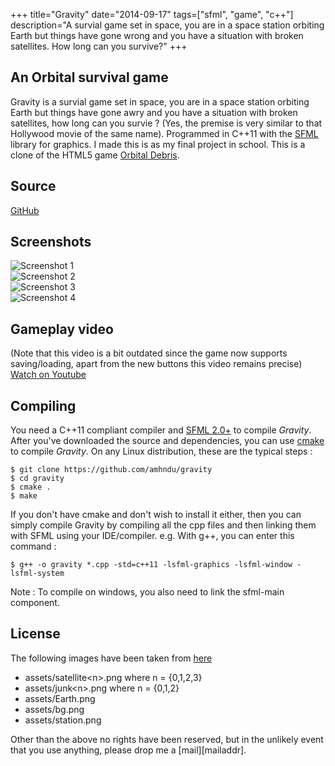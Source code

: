 +++
title="Gravity"
date="2014-09-17"
tags=["sfml", "game", "c++"]
description="A survial game set in space, you are in a space station orbiting Earth but things have gone wrong and you have a situation with broken satellites. How long can you survive?"
+++

## An Orbital survival game

Gravity is a survial game set in space, you are in a space station orbiting Earth but things have gone awry and you have a situation with broken satellites, how long can you survie ? (Yes, the premise is very similar to that Hollywood movie of the same name).
Programmed in C++11 with the [SFML](http://sfml-dev.org) library for graphics. I made this is as my final project in school. This is a clone of the HTML5 game [Orbital Debris][orbital debris].

Source
----------
[GitHub](https://github.com/amhndu/gravity)

Screenshots
-----------------------------

![Screenshot 1](/screenshots/gravity1.jpg)  
![Screenshot 2](/screenshots/gravity2.jpg)  
![Screenshot 3](/screenshots/gravity3.jpg)  
![Screenshot 4](/screenshots/gravity4.jpg)  

Gameplay video
------------------------------

(Note that this video is a bit outdated since the game now supports saving/loading, apart from the new buttons this video remains precise)
[Watch on Youtube](https://www.youtube.com/watch?v=LI_u30P6zTA)

Compiling
------------------------------

You need a C++11 compliant compiler and [SFML 2.0+](http://sfml-dev.org) to compile *Gravity*. After you've downloaded the source and dependencies, you can use [cmake](http://cmake.org) to compile *Gravity*.
On any Linux distribution, these are the typical steps :
```
$ git clone https://github.com/amhndu/gravity
$ cd gravity
$ cmake .
$ make
```
If you don't have cmake and don't wish to install it either, then you can simply compile Gravity by compiling all the cpp files and then linking them with SFML using your IDE/compiler. e.g. With g++, you can enter this command :
```
$ g++ -o gravity *.cpp -std=c++11 -lsfml-graphics -lsfml-window -lsfml-system
```
Note : To compile on windows, you also need to link the sfml-main component.

License
--------------------------------
The following images have been taken from [here][orbital debris]

* assets/satellite\<n>.png where n = {0,1,2,3}
* assets/junk\<n>.png where n = {0,1,2}
* assets/Earth.png
* assets/bg.png
* assets/station.png

Other than the above no rights have been reserved, but in the unlikely event that you use anything, please drop me a [mail][mailaddr].

[orbital debris]: http://www.allworkallplay.org/games/orbitaldebris/
[repo]: https://github.com/amhndu/gravity
